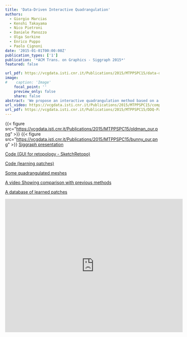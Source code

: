 ```yaml
---
title: 'Data-Driven Interactive Quadrangulation'
authors:
  - Giorgio Marcias
  - Kenshi Takayama
  - Nico Pietroni
  - Daniele Panozzo
  - Olga Sorkine
  - Enrico Puppo
  - Paolo Cignoni
date: '2015-01-01T00:00:00Z'
publication_types: ['1']
publication: '*ACM Trans. on Graphics - Siggraph 2015*'
featured: false

url_pdf: https://vcgdata.isti.cnr.it/Publications/2015/MTPPSPC15/data-driven_interactive_quadrangulation_paper.pdf
image:
#    caption: 'Image'
    focal_point: ''
    preview_only: false
    share: false
abstract: 'We propose an interactive quadrangulation method based on a large collection of patterns that are learned from models manually designed by artists. The patterns are distilled into compact quadrangulation rules and stored in a database. At run-time, the user draws strokes to define patches and desired edge flows, and the system queries the database to extract fitting patterns to tessellate the sketches'' interiors. The quadrangulation patterns are general and can be applied to tessellate large regions while controlling the positions of the singularities and the edge flow. We demonstrate the effectiveness of our algorithm through a series of live retopology sessions and an informal user study with three professional artists.              Siggraph presentation                 Code (GUI for retopology - SketchRetopo)            Code (learning patches)            Some quadrangulated meshes            A video Showing comparison with previous methods            A database of learned patches'
url_video: https://vcgdata.isti.cnr.it/Publications/2015/MTPPSPC15/comparison.mp4
url_pdf: https://vcgdata.isti.cnr.it/Publications/2015/MTPPSPC15/DDQ-Paper.pdf
---
```

{{< figure src="https://vcgdata.isti.cnr.it/Publications/2015/MTPPSPC15/oldman_our.png" >}}
{{< figure src="https://vcgdata.isti.cnr.it/Publications/2015/MTPPSPC15/bunny_our.png" >}}
[ Siggraph presentation ](https://vcgdata.isti.cnr.it/Publicstions/2015/MTPPSPC15/DDIQ.key.zip)

[ Code (GUI for retopology - SketchRetopo) ](http://igl.ethz.ch/projects/sketch-retopo/sketch-retopo-license.html)

[ Code (learning patches) ](https://vcgdata.isti.cnr.it/Publicstions/2015/MTPPSPC15/DDIQ_code.zip)

[ Some quadrangulated meshes ](https://vcgdata.isti.cnr.it/Publicstions/2015/MTPPSPC15/data_driven_interactive_quad.zip)

[ A video Showing comparison with previous methods ](https://vcgdata.isti.cnr.it/Publicstions/2015/MTPPSPC15/comparison.mp4)

[ A database of learned patches ](https://vcgdata.isti.cnr.it/Publicstions/2015/MTPPSPC15/patches_40_convex_12_concave_7_edges_max8convexcorners.db.zip)

<iframe width="580" height="435" src="https://www.youtube.com/embed/H8K5CyQB_kc" frameborder="0" frameborder="0" allowfullscreen>

